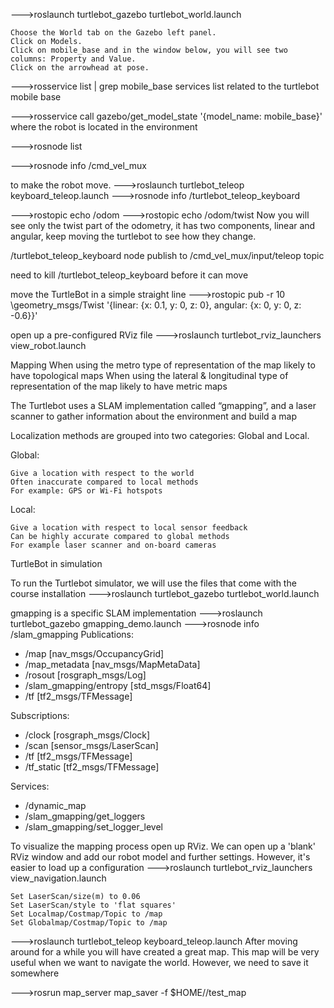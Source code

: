 --->roslaunch turtlebot_gazebo turtlebot_world.launch

    Choose the World tab on the Gazebo left panel.
    Click on Models.
    Click on mobile_base and in the window below, you will see two columns: Property and Value.
    Click on the arrowhead at pose.

--->rosservice list | grep mobile_base
services list related to the turtlebot mobile base

--->rosservice call gazebo/get_model_state '{model_name: mobile_base}'
where the robot is located in the environment

--->rosnode list

--->rosnode info /cmd_vel_mux

to make the robot move.
--->roslaunch turtlebot_teleop keyboard_teleop.launch
--->rosnode info /turtlebot_teleop_keyboard

--->rostopic echo /odom
--->rostopic echo /odom/twist
Now you will see only the twist part of the odometry, it has two components, linear and angular, keep moving the turtlebot to see how they change.

/turtlebot_teleop_keyboard node publish to 
/cmd_vel_mux/input/teleop topic

need to kill /turtlebot_teleop_keyboard before it can move

move the TurtleBot in a simple straight line
--->rostopic pub -r 10 <topic> \geometry_msgs/Twist '{linear: {x: 0.1, y: 0, z: 0}, angular: {x: 0, y: 0, z: -0.6}}'

open up a pre-configured RViz file
--->roslaunch turtlebot_rviz_launchers view_robot.launch

Mapping
When using the metro type of representation of the map likely to have topological maps
When using the lateral & longitudinal type of representation of the map likely to have metric maps

The Turtlebot uses a SLAM implementation called “gmapping”, and a laser scanner to gather information about the environment and build a map



Localization methods are grouped into two categories: Global and Local.

Global:

    Give a location with respect to the world
    Often inaccurate compared to local methods
    For example: GPS or Wi-Fi hotspots

Local:

    Give a location with respect to local sensor feedback
    Can be highly accurate compared to global methods
    For example laser scanner and on-board cameras

TurtleBot in simulation

To run the Turtlebot simulator, we will use the files that come with the course installation
--->roslaunch turtlebot_gazebo turtlebot_world.launch

gmapping is a specific SLAM implementation
--->roslaunch turtlebot_gazebo gmapping_demo.launch
--->rosnode info /slam_gmapping
Publications: 
 * /map [nav_msgs/OccupancyGrid]
 * /map_metadata [nav_msgs/MapMetaData]
 * /rosout [rosgraph_msgs/Log]
 * /slam_gmapping/entropy [std_msgs/Float64]
 * /tf [tf2_msgs/TFMessage]

Subscriptions: 
 * /clock [rosgraph_msgs/Clock]
 * /scan [sensor_msgs/LaserScan]
 * /tf [tf2_msgs/TFMessage]
 * /tf_static [tf2_msgs/TFMessage]

Services: 
 * /dynamic_map
 * /slam_gmapping/get_loggers
 * /slam_gmapping/set_logger_level

To visualize the mapping process open up RViz. We can open up a 'blank' RViz window and add our robot model and further settings. However, it's easier to load up a configuration
--->roslaunch turtlebot_rviz_launchers view_navigation.launch

    Set LaserScan/size(m) to 0.06
    Set LaserScan/style to 'flat squares'
    Set Localmap/Costmap/Topic to /map
    Set Globalmap/Costmap/Topic to /map

--->roslaunch turtlebot_teleop keyboard_teleop.launch
After moving around for a while you will have created a great map. This map will be very useful when we want to navigate the world. However, we need to save it somewhere

--->rosrun map_server map_saver -f $HOME/<choose a directory>/test_map


















